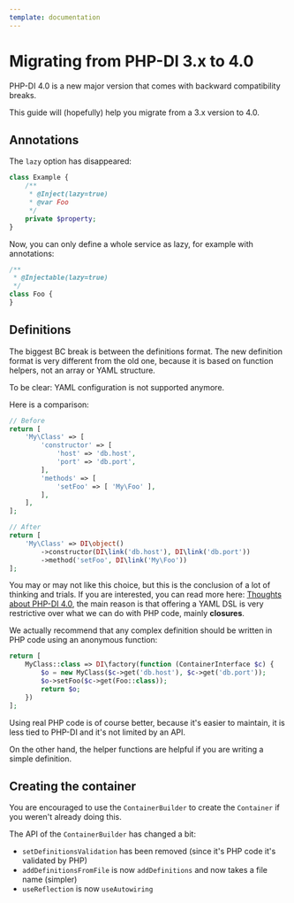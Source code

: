 ```yaml
---
template: documentation
---
```


# Migrating from PHP-DI 3.x to 4.0

PHP-DI 4.0 is a new major version that comes with backward compatibility breaks.

This guide will (hopefully) help you migrate from a 3.x version to 4.0.

## Annotations

The `lazy` option has disappeared:

```php
class Example {
    /**
     * @Inject(lazy=true)
     * @var Foo
     */
    private $property;
}
```

Now, you can only define a whole service as lazy, for example with annotations:

```php
/**
 * @Injectable(lazy=true)
 */
class Foo {
}
```

## Definitions

The biggest BC break is between the definitions format. The new definition format is very different from the old one,
because it is based on function helpers, not an array or YAML structure.

To be clear: YAML configuration is not supported anymore.

Here is a comparison:

```php
// Before
return [
    'My\Class' => [
        'constructor' => [
            'host' => 'db.host',
            'port' => 'db.port',
        ],
        'methods' => [
            'setFoo' => [ 'My\Foo' ],
        ],
    ],
];

// After
return [
    'My\Class' => DI\object()
        ->constructor(DI\link('db.host'), DI\link('db.port'))
        ->method('setFoo', DI\link('My\Foo'))
];
```

You may or may not like this choice, but this is the conclusion of a lot of thinking and trials.
If you are interested, you can read more here: [Thoughts about PHP-DI 4.0](https://gist.github.com/mnapoli/6890585),
the main reason is that offering a YAML DSL is very restrictive over what we can do with PHP code,
mainly **closures**.

We actually recommend that any complex definition should be written in PHP code using an anonymous function:

```php
return [
    MyClass::class => DI\factory(function (ContainerInterface $c) {
        $o = new MyClass($c->get('db.host'), $c->get('db.port'));
        $o->setFoo($c->get(Foo::class));
        return $o;
    })
];
```

Using real PHP code is of course better, because it's easier to maintain, it is less tied to PHP-DI and it's
not limited by an API.

On the other hand, the helper functions are helpful if you are writing a simple definition.

## Creating the container

You are encouraged to use the `ContainerBuilder` to create the `Container` if you weren't already doing this.

The API of the `ContainerBuilder` has changed a bit:

- `setDefinitionsValidation` has been removed (since it's PHP code it's validated by PHP)
- `addDefinitionsFromFile` is now `addDefinitions` and now takes a file name (simpler)
- `useReflection` is now `useAutowiring`
